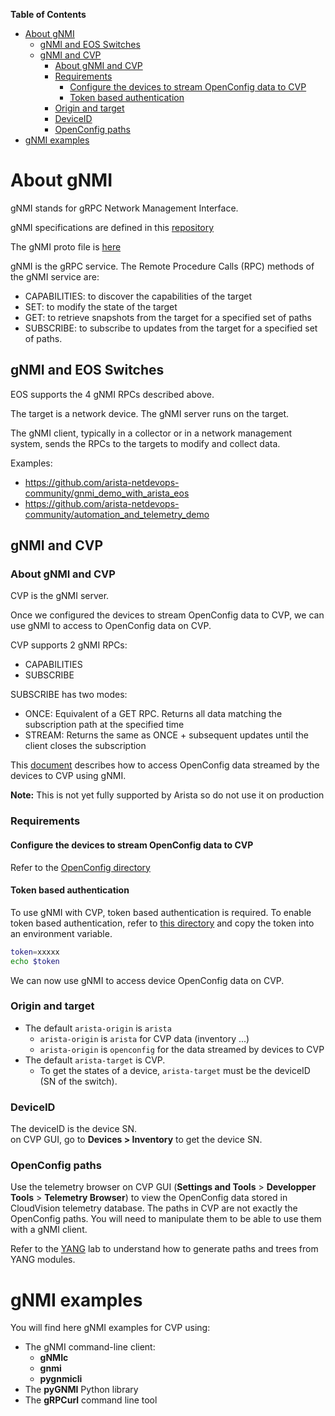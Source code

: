 **Table of Contents**

- [About gNMI](#about-gnmi)
  - [gNMI and EOS Switches](#gnmi-and-eos-switches)
  - [gNMI and CVP](#gnmi-and-cvp)
    - [About gNMI and CVP](#about-gnmi-and-cvp)
    - [Requirements](#requirements)
      - [Configure the devices to stream OpenConfig data to CVP](#configure-the-devices-to-stream-openconfig-data-to-cvp)
      - [Token based authentication](#token-based-authentication)
    - [Origin and target](#origin-and-target)
    - [DeviceID](#deviceid)
    - [OpenConfig paths](#openconfig-paths)
- [gNMI examples](#gnmi-examples)

# About gNMI

gNMI stands for gRPC Network Management Interface.

gNMI specifications are defined in this [repository](https://github.com/openconfig/reference/blob/master/rpc/gnmi/gnmi-specification.md)

The gNMI proto file is [here](https://github.com/openconfig/gnmi/blob/master/proto/gnmi/gnmi.proto)  

gNMI is the gRPC service. The Remote Procedure Calls (RPC)  methods of the gNMI service are:

- CAPABILITIES: to discover the capabilities of the target
- SET: to modify the state of the target
- GET: to retrieve snapshots from the target for a specified set of paths
- SUBSCRIBE: to subscribe to updates from the target for a specified set of paths.
  
## gNMI and EOS Switches

EOS supports the 4 gNMI RPCs described above.

The target is a network device. The gNMI server runs on the target.

The gNMI client, typically in a collector or in a network management system, sends the RPCs to the targets to modify and collect data.

Examples:

- https://github.com/arista-netdevops-community/gnmi_demo_with_arista_eos
- https://github.com/arista-netdevops-community/automation_and_telemetry_demo

## gNMI and CVP

### About gNMI and CVP

CVP is the gNMI server.  

Once we configured the devices to stream OpenConfig data to CVP, we can use gNMI to access to OpenConfig data on CVP.

CVP supports 2 gNMI RPCs:

- CAPABILITIES
- SUBSCRIBE

SUBSCRIBE has two modes:

- ONCE: Equivalent of a GET RPC. Returns all data matching the subscription path at the specified time
- STREAM: Returns the same as ONCE + subsequent updates until the client closes the subscription

This [document](https://aristanetworks.force.com/AristaCommunity/s/article/Understanding-CloudVIsion-APIs-and-accessing-NetDB-data) describes how to access OpenConfig data streamed by the devices to CVP using gNMI.

**Note:** This is not yet fully supported by Arista so do not use it on production

### Requirements

#### Configure the devices to stream OpenConfig data to CVP

Refer to the [OpenConfig directory](../OpenConfig)

#### Token based authentication

To use gNMI with CVP, token based authentication is required. To enable token based authentication, refer to [this directory](../Token%20based%20authentication) and copy the token into an environment variable.

```bash
token=xxxxx
echo $token
```

We can now use gNMI to access device OpenConfig data on CVP.

### Origin and target

- The default `arista-origin` is `arista`
  - `arista-origin` is `arista` for CVP data (inventory ...)
  - `arista-origin` is `openconfig` for the data streamed by devices to CVP
- The default `arista-target` is CVP.
  - To get the states of a device, `arista-target` must be the deviceID (SN of the switch).

### DeviceID

The deviceID is the device SN.  
on CVP GUI, go to **Devices > Inventory** to get the device SN.  

### OpenConfig paths

Use the telemetry browser on CVP GUI (**Settings and Tools** > **Developper Tools** > **Telemetry Browser**) to view the OpenConfig data stored in CloudVision telemetry database. The paths in CVP are not exactly the OpenConfig paths. You will need to manipulate them to be able to use them with a gNMI client.

Refer to the [YANG](../YANG/) lab to understand how to generate paths and trees from YANG modules.

# gNMI examples

You will find here gNMI examples for CVP using:

- The gNMI command-line client:
  - **gNMIc**
  - **gnmi**
  - **pygnmicli**
- The **pyGNMI** Python library
- The **gRPCurl** command line tool
